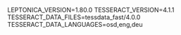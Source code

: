 LEPTONICA_VERSION=1.80.0
TESSERACT_VERSION=4.1.1
TESSERACT_DATA_FILES=tessdata_fast/4.0.0
TESSERACT_DATA_LANGUAGES=osd,eng,deu
